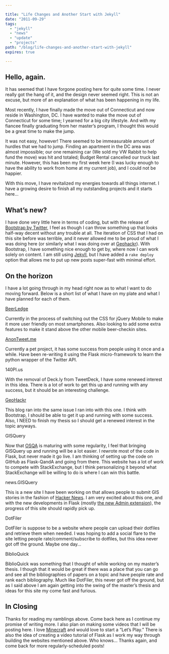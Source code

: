 ```yaml
---

title: "Life Changes and Another Start with Jekyll"
date: "2011-09-29"
tags:
  - "jekyll"
  - "news"
  - "update"
  - "projects"
path: "/blog/life-changes-and-another-start-with-jekyll"
expires: true

---
```


## Hello, again.

It has seemed that I have forgone posting here for quite some time. I never really got the hang of it, and the design never seemed right. This is not an excuse, but more of an explanation of what has been happening in my life.

Most recently, I have finally made the move out of Connecticut and now reside in Washington, DC. I have wanted to make the move out of Connecticut for some time; I yearned for a big city lifestyle. And with my fiancee finally graduating from her master’s program, I thought this would be a great time to make the jump.

It was not easy, however! There seemed to be immeasurable amount of hurdles that we had to jump. Finding an apartment in the DC area was almost impossible; our one remaining car (We sold my VW Rabbit to help fund the move) was hit and totaled; Budget Rental cancelled our truck last minute. However, this has been my first week here (I was lucky enough to have the ability to work from home at my current job), and I could not be happier.

With this move, I have revitalized my energies towards all things internet. I have a growing desire to finish all my outstanding projects and it starts here…

## What’s new?

I have done very little here in terms of coding, but with the release of [Bootstrap by Twitter][1], I feel as though I can throw something up that looks half-way decent without any trouble at all. The iteration of CSS that I had on this site before was terrible, and it never allowed me to be proud of what I was doing here (or similarly what I was doing over at [Geohackr][2]). With Bootstrap, I have something nice enough to get by, where now I can work solely on content. I am still using [Jekyll][3], but I have added a `rake deploy` option that allows me to put up new posts super-fast with minimal effort.

## On the horizon

I have a lot going through in my head right now as to what I want to do moving forward. Below is a short list of what I have on my plate and what I have planned for each of them.

[BeerLedge][4]

Currently in the process of switching out the CSS for jQuery Mobile to make it more user friendly on most smartphones. Also looking to add some extra features to make it stand above the other mobile beer-checkin sites.

[AnonTweet.me][5]

Currently a pet project, it has some success from people using it once and a while. Have been re-writing it using the Flask micro-framework to learn the python wrapper of the Twitter API.

140Pl.us

With the removal of Deck.ly from TweetDeck, I have some renewed interest in this idea. There is a lot of work to get this up and running with any success, but it should be an interesting challenge.

[GeoHackr][2]

This blog ran into the same issue I ran into with this one. I think with Bootstrap, I should be able to get it up and running with some success. Also, I NEED to finish my thesis so I should get a renewed interest in the topic anyways.

GISQuery

Now that [OSQA][6] is maturing with some regularity, I feel that bringing GISQuery up and running will be a lot easier. I rewrote most of the code in Flask, but never made it go live. I am thinking of setting up the code on GitHub as Flask-QandA and going from there. This website has a lot of work to compete with StackExchange, but I think personalizing it beyond what StackExchange will be willing to do is where I can win this battle.

news.GISQuery

This is a new site I have been working on that allows people to submit GIS stories in the fashion of [Hacker News][7]. I am very excited about this one, and with the new developments in Flask (mostly [the new Admin extension][8]), the progress of this site should rapidly pick up.

DotFiler

DotFiler is suppose to be a website where people can upload their dotfiles and retrieve them when needed. I was hoping to add a social flare to the site letting people rate/comment/subscribe to dotfiles, but this idea never got off the ground. Maybe one day…

BiblioQuick

BiblioQuick was something that I thought of while working on my master’s thesis. I though that it would be great if there was a place that you can go and see all the bibliographies of papers on a topic and have people rate and rank each bibliography. Much like DotFiler, this never got off the ground, but as I said above I am again getting into the swing of the master’s thesis and ideas for this site my come fast and furious.

## In Closing

Thanks for reading my ramblings above. Come back here as I continue my promise of writing more. I also plan on making some videos that I will be posting here. I love [Minecraft][9] and would love to start a “Let’s Play.” There is also the idea of creating a video tutorial of Flask as I work my way through building the websites mentioned above. Who knows… Thanks again, and come back for more regularly-scheduled posts!

 [1]: http://twitter.github.com/bootstrap/
 [2]: http://geohackr.com
 [3]: https://github.com/mojombo/jekyll
 [4]: http://beerledge.com
 [5]: http://anontweet.me
 [6]: http://osqa.net
 [7]: http://news.ycombinator.com
 [8]: https://github.com/jean-philippe/Flask-Dashed
 [9]: http://minecraft.net
